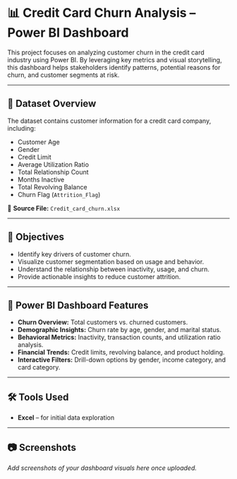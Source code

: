 # 📊 Credit Card Churn Analysis – Power BI Dashboard

This project focuses on analyzing customer churn in the credit card industry using Power BI. By leveraging key metrics and visual storytelling, this dashboard helps stakeholders identify patterns, potential reasons for churn, and customer segments at risk.

---

## 📁 Dataset Overview

The dataset contains customer information for a credit card company, including:

- Customer Age  
- Gender  
- Credit Limit  
- Average Utilization Ratio  
- Total Relationship Count  
- Months Inactive  
- Total Revolving Balance  
- Churn Flag (`Attrition_Flag`)

📌 **Source File:** `Credit_card_churn.xlsx`

---

## 🎯 Objectives

- Identify key drivers of customer churn.
- Visualize customer segmentation based on usage and behavior.
- Understand the relationship between inactivity, usage, and churn.
- Provide actionable insights to reduce customer attrition.

---

## 📌 Power BI Dashboard Features

- **Churn Overview:** Total customers vs. churned customers.
- **Demographic Insights:** Churn rate by age, gender, and marital status.
- **Behavioral Metrics:** Inactivity, transaction counts, and utilization ratio analysis.
- **Financial Trends:** Credit limits, revolving balance, and product holding.
- **Interactive Filters:** Drill-down options by gender, income category, and card category.

---

## 🛠 Tools Used

- **Excel** – for initial data exploration  

---

## 📷 Screenshots

_Add screenshots of your dashboard visuals here once uploaded._

